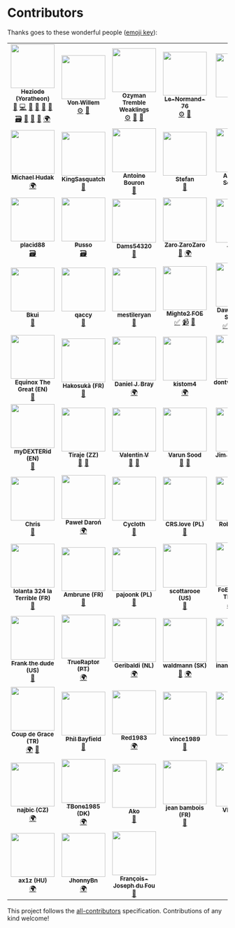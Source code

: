 # Contributors

Thanks goes to these wonderful people ([emoji key](https://github.com/kentcdodds/all-contributors#emoji-key)):

<!-- ALL-CONTRIBUTORS-LIST:START - Do not remove or modify this section -->
<!-- prettier-ignore-start -->
<!-- markdownlint-disable -->
<table>
  <tr>
    <td align="center"><a href="https://github.com/Heziode"><img src="https://avatars0.githubusercontent.com/u/16735076?v=4?s=100" width="100px;" alt=""/><br /><sub><b>Heziode (Yoratheon)</b></sub></a><br /><a href="#creator-Heziode" title="Creator of this project">👑</a> <a href="#code-Heziode" title="Code">💻</a> <a href="#design-Heziode" title="Design">🎨</a> <a href="#doc-Heziode" title="Documentation">📖</a> <a href="#bug-Heziode" title="Bug reports">🐛</a> <a href="#ideas-Heziode" title="Ideas, Planning, & Feedback">🤔</a> <a href="#data-Heziode" title="Adding or updating data">🗃</a> <a href="#review-Heziode" title="Reviewed Pull Requests">👀</a> <a href="#talk-Heziode" title="Talks">📢</a> <a href="#tool-Heziode" title="Tools">🔧</a> <a href="#translation-Heziode" title="Translation">🌍</a></td>
    <td align="center"><a href="https://forum.fr.forgeofempires.com/index.php?members/von-willem.37209/"><img src="https://forum.fr.forgeofempires.com/data/avatars/l/37/37209.jpg?1454012509?s=100" width="100px;" alt=""/><br /><sub><b>Von Willem</b></sub></a><br /><a href="#inspired_tool-Von Willem" title="Tool inspired by his work">⚙️</a> <a href="#ideas-Von Willem" title="Ideas, Planning, & Feedback">🤔</a></td>
    <td align="center"><img src="https://forum.en.forgeofempires.com/styles/game/avatars/avatar.png?s=100" width="100px;" alt=""/><br /><sub><b>Ozyman Tremble Weaklings</b></sub><br /><a href="#inspired_tool-Ozyman Tremble Weaklings" title="Tool inspired by his work">⚙️</a> <a href="#ideas-Ozyman Tremble Weaklings" title="Ideas, Planning, & Feedback">🤔</a> <a href="#question-Ozyman Tremble Weaklings" title="Answering Questions">💬</a></td>
    <td align="center"><a href="https://forum.fr.forgeofempires.com/index.php?members/le-normand-76.44142/"><img src="https://forum.en.forgeofempires.com/styles/game/avatars/avatar.png?s=100" width="100px;" alt=""/><br /><sub><b>Le-Normand-76</b></sub></a><br /><a href="#inspired_tool-Le-Normand-76" title="Tool inspired by his work">⚙️</a> <a href="#ideas-Le-Normand-76" title="Ideas, Planning, & Feedback">🤔</a></td>
    <td align="center"><a href="http://www.fidonet.nl"><img src="https://avatars2.githubusercontent.com/u/1842171?v=4?s=100" width="100px;" alt=""/><br /><sub><b>Dennis</b></sub></a><br /><a href="#translation-doosterkamp" title="Translation">🌍</a></td>
    <td align="center"><a href="http://www.itdhq.com"><img src="https://avatars3.githubusercontent.com/u/596948?v=4?s=100" width="100px;" alt=""/><br /><sub><b>Oksana Kurysheva</b></sub></a><br /><a href="#translation-aviriel" title="Translation">🌍</a></td>
  </tr>
  <tr>
    <td align="center"><a href="https://github.com/Nlossae"><img src="https://avatars3.githubusercontent.com/u/6510075?v=4?s=100" width="100px;" alt=""/><br /><sub><b>Michael Hudak</b></sub></a><br /><a href="#translation-Nlossae" title="Translation">🌍</a></td>
    <td align="center"><a href="https://github.com/KingSasquatch"><img src="https://avatars1.githubusercontent.com/u/5184069?v=4?s=100" width="100px;" alt=""/><br /><sub><b>KingSasquatch</b></sub></a><br /><a href="#ideas-KingSasquatch" title="Ideas, Planning, & Feedback">🤔</a></td>
    <td align="center"><a href="https://github.com/AntoineBouron"><img src="https://avatars2.githubusercontent.com/u/12555872?v=4?s=100" width="100px;" alt=""/><br /><sub><b>Antoine Bouron</b></sub></a><br /><a href="#ideas-AntoineBouron" title="Ideas, Planning, & Feedback">🤔</a></td>
    <td align="center"><a href="https://github.com/DasRifftierchen"><img src="https://avatars1.githubusercontent.com/u/39431201?v=4?s=100" width="100px;" alt=""/><br /><sub><b>Stefan</b></sub></a><br /><a href="#bug-DasRifftierchen" title="Bug reports">🐛</a></td>
    <td align="center"><a href="http://www.magicspace.eu"><img src="https://avatars0.githubusercontent.com/u/516661?v=4?s=100" width="100px;" alt=""/><br /><sub><b>Alexander Schneider</b></sub></a><br /><a href="#bug-kTitan" title="Bug reports">🐛</a></td>
    <td align="center"><a href="https://github.com/thewaiters"><img src="https://avatars1.githubusercontent.com/u/5732845?v=4?s=100" width="100px;" alt=""/><br /><sub><b>thewaiters</b></sub></a><br /><a href="#ideas-thewaiters" title="Ideas, Planning, & Feedback">🤔</a></td>
  </tr>
  <tr>
    <td align="center"><a href="https://forum.fr.forgeofempires.com/index.php?members/placid88.14156/"><img src="https://forum.fr.forgeofempires.com/data/avatars/l/14/14156.jpg?1450635748?s=100" width="100px;" alt=""/><br /><sub><b>placid88</b></sub></a><br /><a href="#data-placid88" title="Adding or updating data">🗃</a></td>
    <td align="center"><a href="https://forum.fr.forgeofempires.com/index.php?members/pusso.50829/"><img src="https://forum.fr.forgeofempires.com/data/avatars/l/50/50829.jpg?1516574022?s=100" width="100px;" alt=""/><br /><sub><b>Pusso</b></sub></a><br /><a href="#data-Pusso" title="Adding or updating data">🗃</a></td>
    <td align="center"><a href="https://forum.fr.forgeofempires.com/index.php?members/dams54320.22838/"><img src="https://forum.fr.forgeofempires.com/data/avatars/l/22/22838.jpg?1512901809?s=100" width="100px;" alt=""/><br /><sub><b>Dams54320</b></sub></a><br /><a href="#question-Dams54320" title="Answering Questions">💬</a></td>
    <td align="center"><a href="https://forum.fr.forgeofempires.com/index.php?members/zaro-zarozaro.37202/"><img src="https://forum.fr.forgeofempires.com/data/avatars/l/37/37202.jpg?1520984122?s=100" width="100px;" alt=""/><br /><sub><b>Zaro ZaroZaro</b></sub></a><br /><a href="#ideas-Zaro ZaroZaro" title="Ideas, Planning, & Feedback">🤔</a> <a href="#translation-Zaro ZaroZaro" title="Translation">🌍</a></td>
    <td align="center"><img src="https://forum.en.forgeofempires.com/styles/game/avatars/avatar.png?s=100" width="100px;" alt=""/><br /><sub><b>-kikou-</b></sub><br /><a href="#bug--kikou-" title="Bug reports">🐛</a></td>
    <td align="center"><img src="https://forum.en.forgeofempires.com/styles/game/avatars/avatar.png?s=100" width="100px;" alt=""/><br /><sub><b>Sirthael</b></sub><br /><a href="#bug-Sirthael" title="Bug reports">🐛</a></td>
  </tr>
  <tr>
    <td align="center"><a href="https://forum.fr.forgeofempires.com/index.php?members/bkui.26696/"><img src="https://forum.fr.forgeofempires.com/data/avatars/l/26/26696.jpg?1447316567?s=100" width="100px;" alt=""/><br /><sub><b>Bkui</b></sub></a><br /><a href="#ideas-Bkui" title="Ideas, Planning, & Feedback">🤔</a></td>
    <td align="center"><a href="https://forum.us.forgeofempires.com/index.php?members/qaccy.10786/"><img src="https://forum.en.forgeofempires.com/styles/game/avatars/avatar.png?s=100" width="100px;" alt=""/><br /><sub><b>qaccy</b></sub></a><br /><a href="#question-qaccy" title="Answering Questions">💬</a></td>
    <td align="center"><a href="https://github.com/mestileryan"><img src="https://avatars2.githubusercontent.com/u/42813379?v=4?s=100" width="100px;" alt=""/><br /><sub><b>mestileryan</b></sub></a><br /><a href="#bug-mestileryan" title="Bug reports">🐛</a></td>
    <td align="center"><a href="https://www.youtube.com/watch?v=eSEQ2-Oi708"><img src="https://yt3.ggpht.com/a-/AN66SAyC9Mfjo5Zlf4NEwDALsLSwNetA6tVuqzQOqg=s288-mo-c-c0xffffffff-rj-k-no?s=100" width="100px;" alt=""/><br /><sub><b>Mighte2 FOE</b></sub></a><br /><a href="#tutorial-Mighte2 FOE" title="Tutorials">✅</a> <a href="#video-Mighte2 FOE" title="Videos">📹</a> <a href="#talk-Mighte2 FOE" title="Talks">📢</a></td>
    <td align="center"><a href="https://www.youtube.com/watch?v=kcy-bo70GRE"><img src="https://yt3.ggpht.com/a-/AN66SAx4uNhP4u3JvoQQOFij58F9tp6U_JAm7HrTGA=s288-mo-c-c0xffffffff-rj-k-no?s=100" width="100px;" alt=""/><br /><sub><b>Dawid -Tieru- Saworski</b></sub></a><br /><a href="#tutorial-Dawid -Tieru- Saworski" title="Tutorials">✅</a> <a href="#video-Dawid -Tieru- Saworski" title="Videos">📹</a> <a href="#talk-Dawid -Tieru- Saworski" title="Talks">📢</a> <a href="#translation-Dawid -Tieru- Saworski" title="Translation">🌍</a></td>
    <td align="center"><img src="https://forum.en.forgeofempires.com/styles/game/avatars/avatar.png?s=100" width="100px;" alt=""/><br /><sub><b>Iron Phip (FR)</b></sub><br /><a href="#bug-Iron Phip (FR)" title="Bug reports">🐛</a></td>
  </tr>
  <tr>
    <td align="center"><img src="https://forum.en.forgeofempires.com/styles/game/avatars/avatar.png?s=100" width="100px;" alt=""/><br /><sub><b>Equinox The Great (EN)</b></sub><br /><a href="#ideas-Equinox The Great (EN)" title="Ideas, Planning, & Feedback">🤔</a></td>
    <td align="center"><img src="https://forum.en.forgeofempires.com/styles/game/avatars/avatar.png?s=100" width="100px;" alt=""/><br /><sub><b>Hakosukà (FR)</b></sub><br /><a href="#bug-Hakosukà (FR)" title="Bug reports">🐛</a></td>
    <td align="center"><a href="https://github.com/daniel-bray"><img src="https://avatars3.githubusercontent.com/u/5752937?v=4?s=100" width="100px;" alt=""/><br /><sub><b>Daniel J. Bray</b></sub></a><br /><a href="#translation-daniel-bray" title="Translation">🌍</a></td>
    <td align="center"><a href="https://github.com/kistom4"><img src="https://avatars3.githubusercontent.com/u/41628634?v=4?s=100" width="100px;" alt=""/><br /><sub><b>kistom4</b></sub></a><br /><a href="#translation-kistom4" title="Translation">🌍</a></td>
    <td align="center"><img src="https://forum.en.forgeofempires.com/styles/game/avatars/avatar.png?s=100" width="100px;" alt=""/><br /><sub><b>dontwannaname (EN)</b></sub><br /><a href="#bug-dontwannaname (EN)" title="Bug reports">🐛</a></td>
    <td align="center"><img src="https://forum.en.forgeofempires.com/styles/game/avatars/avatar.png?s=100" width="100px;" alt=""/><br /><sub><b>RoyalAdnan (EN)</b></sub><br /><a href="#ideas-RoyalAdnan (EN)" title="Ideas, Planning, & Feedback">🤔</a></td>
  </tr>
  <tr>
    <td align="center"><img src="https://forum.en.forgeofempires.com/styles/game/avatars/avatar.png?s=100" width="100px;" alt=""/><br /><sub><b>myDEXTERid (EN)</b></sub><br /><a href="#ideas-myDEXTERid (EN)" title="Ideas, Planning, & Feedback">🤔</a></td>
    <td align="center"><img src="https://forum.en.forgeofempires.com/styles/game/avatars/avatar.png?s=100" width="100px;" alt=""/><br /><sub><b>Tiraje (ZZ)</b></sub><br /><a href="#ideas-Tiraje (ZZ)" title="Ideas, Planning, & Feedback">🤔</a> <a href="#bug-Tiraje (ZZ)" title="Bug reports">🐛</a></td>
    <td align="center"><a href="http://spiralscout.com"><img src="https://avatars0.githubusercontent.com/u/11367763?v=4?s=100" width="100px;" alt=""/><br /><sub><b>Valentin V</b></sub></a><br /><a href="#bug-vvval" title="Bug reports">🐛</a> <a href="#ideas-vvval" title="Ideas, Planning, & Feedback">🤔</a></td>
    <td align="center"><a href="https://github.com/soodvarun"><img src="https://avatars3.githubusercontent.com/u/1323253?v=4?s=100" width="100px;" alt=""/><br /><sub><b>Varun Sood</b></sub></a><br /><a href="#ideas-soodvarun" title="Ideas, Planning, & Feedback">🤔</a> <a href="#bug-soodvarun" title="Bug reports">🐛</a></td>
    <td align="center"><a href="https://github.com/jimmcclintock"><img src="https://avatars1.githubusercontent.com/u/16402515?v=4?s=100" width="100px;" alt=""/><br /><sub><b>Jim McClintock</b></sub></a><br /><a href="#ideas-jimmcclintock" title="Ideas, Planning, & Feedback">🤔</a></td>
    <td align="center"><a href="https://github.com/Hontoo"><img src="https://avatars0.githubusercontent.com/u/48545882?v=4?s=100" width="100px;" alt=""/><br /><sub><b>Hontoo</b></sub></a><br /><a href="#translation-Hontoo" title="Translation">🌍</a></td>
  </tr>
  <tr>
    <td align="center"><a href="http://www.ZockerBüchse.de"><img src="https://avatars2.githubusercontent.com/u/1351055?v=4?s=100" width="100px;" alt=""/><br /><sub><b>Chris</b></sub></a><br /><a href="#bug-DaEgo" title="Bug reports">🐛</a></td>
    <td align="center"><img src="https://forum.en.forgeofempires.com/styles/game/avatars/avatar.png?s=100" width="100px;" alt=""/><br /><sub><b>Paweł Daroń</b></sub><br /><a href="#translation-Paweł Daroń" title="Translation">🌍</a></td>
    <td align="center"><a href="https://github.com/Cycloth"><img src="https://avatars3.githubusercontent.com/u/48488704?v=4?s=100" width="100px;" alt=""/><br /><sub><b>Cycloth</b></sub></a><br /><a href="#ideas-Cycloth" title="Ideas, Planning, & Feedback">🤔</a></td>
    <td align="center"><img src="https://forum.en.forgeofempires.com/styles/game/avatars/avatar.png?s=100" width="100px;" alt=""/><br /><sub><b>CRS.love (PL)</b></sub><br /><a href="#bug-CRS.love (PL)" title="Bug reports">🐛</a></td>
    <td align="center"><a href="https://github.com/roberttrone"><img src="https://avatars3.githubusercontent.com/u/30301600?v=4?s=100" width="100px;" alt=""/><br /><sub><b>Robert Trone</b></sub></a><br /><a href="#bug-roberttrone" title="Bug reports">🐛</a></td>
    <td align="center"><img src="https://forum.en.forgeofempires.com/styles/game/avatars/avatar.png?s=100" width="100px;" alt=""/><br /><sub><b>Ray the Lion Heart I (US)</b></sub><br /><a href="#bug-Ray the Lion Heart I (US)" title="Bug reports">🐛</a></td>
  </tr>
  <tr>
    <td align="center"><img src="https://forum.en.forgeofempires.com/styles/game/avatars/avatar.png?s=100" width="100px;" alt=""/><br /><sub><b>Iolanta 324 la Terrible (FR)</b></sub><br /><a href="#bug-Iolanta 324 la Terrible (FR)" title="Bug reports">🐛</a></td>
    <td align="center"><img src="https://forum.en.forgeofempires.com/styles/game/avatars/avatar.png?s=100" width="100px;" alt=""/><br /><sub><b>Ambrune (FR)</b></sub><br /><a href="#bug-Ambrune (FR)" title="Bug reports">🐛</a></td>
    <td align="center"><img src="https://forum.en.forgeofempires.com/styles/game/avatars/avatar.png?s=100" width="100px;" alt=""/><br /><sub><b>pajoonk (PL)</b></sub><br /><a href="#ideas-pajoonk (PL)" title="Ideas, Planning, & Feedback">🤔</a></td>
    <td align="center"><img src="https://forum.en.forgeofempires.com/styles/game/avatars/avatar.png?s=100" width="100px;" alt=""/><br /><sub><b>scottarooe (US)</b></sub><br /><a href="#bug-scottarooe (US)" title="Bug reports">🐛</a></td>
    <td align="center"><img src="https://forum.en.forgeofempires.com/styles/game/avatars/avatar.png?s=100" width="100px;" alt=""/><br /><sub><b>FoE Tips from The Forge</b></sub><br /><a href="#tutorial-FoE Tips from The Forge" title="Tutorials">✅</a> <a href="#video-FoE Tips from The Forge" title="Videos">📹</a> <a href="#talk-FoE Tips from The Forge" title="Talks">📢</a></td>
    <td align="center"><a href="https://forum.se.forgeofempires.com/index.php?members/nisse-x.2083/"><img src="https://forum.se.forgeofempires.com/data/avatars/l/2/2083.jpg?1536624082?s=100" width="100px;" alt=""/><br /><sub><b>Nisse-X (SE)</b></sub></a><br /><a href="#translation-Nisse-X (SE)" title="Translation">🌍</a></td>
  </tr>
  <tr>
    <td align="center"><a href="https://forum.us.forgeofempires.com/index.php?members/frank-the-dude.32691/"><img src="https://forum.en.forgeofempires.com/styles/game/avatars/avatar.png?s=100" width="100px;" alt=""/><br /><sub><b>Frank the dude (US)</b></sub></a><br /><a href="#ideas-Frank the dude (US)" title="Ideas, Planning, & Feedback">🤔</a></td>
    <td align="center"><a href="https://forum.us.forgeofempires.com/index.php?members/frank-the-dude.32691/"><img src="/img/contributors/TrueRaptor.jpg?s=100" width="100px;" alt=""/><br /><sub><b>TrueRaptor (PT)</b></sub></a><br /><a href="#translation-TrueRaptor (PT)" title="Translation">🌍</a></td>
    <td align="center"><img src="https://forum.en.forgeofempires.com/styles/game/avatars/avatar.png?s=100" width="100px;" alt=""/><br /><sub><b>Geribaldi (NL)</b></sub><br /><a href="#translation-Geribaldi (NL)" title="Translation">🌍</a></td>
    <td align="center"><img src="https://forum.en.forgeofempires.com/styles/game/avatars/avatar.png?s=100" width="100px;" alt=""/><br /><sub><b>waldmann (SK)</b></sub><br /><a href="#bug-waldmann (SK)" title="Bug reports">🐛</a> <a href="#translation-waldmann (SK)" title="Translation">🌍</a></td>
    <td align="center"><img src="https://forum.en.forgeofempires.com/styles/game/avatars/avatar.png?s=100" width="100px;" alt=""/><br /><sub><b>inanagyuz (TR)</b></sub><br /><a href="#translation-inanagyuz (TR)" title="Translation">🌍</a></td>
    <td align="center"><img src="https://forum.en.forgeofempires.com/styles/game/avatars/avatar.png?s=100" width="100px;" alt=""/><br /><sub><b>Yuga (TR)</b></sub><br /><a href="#translation-Yuga (TR)" title="Translation">🌍</a></td>
  </tr>
  <tr>
    <td align="center"><img src="https://forum.en.forgeofempires.com/styles/game/avatars/avatar.png?s=100" width="100px;" alt=""/><br /><sub><b>Coup de Grace (TR)</b></sub><br /><a href="#translation-Coup de Grace (TR)" title="Translation">🌍</a> <a href="#bug-Coup de Grace (TR)" title="Bug reports">🐛</a></td>
    <td align="center"><a href="https://philio.me/"><img src="https://avatars2.githubusercontent.com/u/237850?v=4?s=100" width="100px;" alt=""/><br /><sub><b>Phil Bayfield</b></sub></a><br /><a href="#bug-Philio" title="Bug reports">🐛</a></td>
    <td align="center"><img src="https://forum.en.forgeofempires.com/styles/game/avatars/avatar.png?s=100" width="100px;" alt=""/><br /><sub><b>Red1983</b></sub><br /><a href="#translation-Red1983" title="Translation">🌍</a></td>
    <td align="center"><img src="https://forum.en.forgeofempires.com/styles/game/avatars/avatar.png?s=100" width="100px;" alt=""/><br /><sub><b>vince1989</b></sub><br /><a href="#bug-vince1989" title="Bug reports">🐛</a></td>
    <td align="center"><img src="https://forum.en.forgeofempires.com/styles/game/avatars/avatar.png?s=100" width="100px;" alt=""/><br /><sub><b>Hats</b></sub><br /><a href="#ideas-Hats" title="Ideas, Planning, & Feedback">🤔</a></td>
    <td align="center"><img src="https://forum.en.forgeofempires.com/styles/game/avatars/avatar.png?s=100" width="100px;" alt=""/><br /><sub><b>Gold Fluffy (FR)</b></sub><br /><a href="#ideas-Gold Fluffy (FR)" title="Ideas, Planning, & Feedback">🤔</a></td>
  </tr>
  <tr>
    <td align="center"><a href="https://forum.cz.forgeofempires.com/index.php?members/najbic.15840/"><img src="https://forum.en.forgeofempires.com/styles/game/avatars/avatar.png?s=100" width="100px;" alt=""/><br /><sub><b>najbic (CZ)</b></sub></a><br /><a href="#translation-najbic (CZ)" title="Translation">🌍</a></td>
    <td align="center"><a href="https://forum.dk.forgeofempires.com/index.php?members/tbone1985.2832/"><img src="https://forum.en.forgeofempires.com/styles/game/avatars/avatar.png?s=100" width="100px;" alt=""/><br /><sub><b>TBone1985 (DK)</b></sub></a><br /><a href="#translation-TBone1985 (DK)" title="Translation">🌍</a></td>
    <td align="center"><a href="http://existanz.planet.ee"><img src="https://avatars3.githubusercontent.com/u/1204475?v=4?s=100" width="100px;" alt=""/><br /><sub><b>Ako</b></sub></a><br /><a href="#ideas-akotulu" title="Ideas, Planning, & Feedback">🤔</a></td>
    <td align="center"><img src="https://forum.en.forgeofempires.com/styles/game/avatars/avatar.png?s=100" width="100px;" alt=""/><br /><sub><b>jean bambois (FR)</b></sub><br /><a href="#bug-jean bambois (FR)" title="Bug reports">🐛</a></td>
    <td align="center"><a href="http://forum.cz.forgeofempires.com/index.php?members/vpetr.16739/"><img src="https://forum.cz.forgeofempires.com/data/avatars/l/16/16739.jpg?1587495458?s=100" width="100px;" alt=""/><br /><sub><b>VPetr (CZ)</b></sub></a><br /><a href="#translation-VPetr (CZ)" title="Translation">🌍</a></td>
    <td align="center"><img src="https://forum.en.forgeofempires.com/styles/game/avatars/avatar.png?s=100" width="100px;" alt=""/><br /><sub><b>MacGiver (PT)</b></sub><br /><a href="#translation-MacGiver (PT)" title="Translation">🌍</a></td>
  </tr>
  <tr>
    <td align="center"><img src="https://forum.en.forgeofempires.com/styles/game/avatars/avatar.png?s=100" width="100px;" alt=""/><br /><sub><b>ax1z (HU)</b></sub><br /><a href="#translation-ax1z (HU)" title="Translation">🌍</a></td>
    <td align="center"><a href="https://github.com/JhonnyBn"><img src="https://avatars1.githubusercontent.com/u/29382833?v=4?s=100" width="100px;" alt=""/><br /><sub><b>JhonnyBn</b></sub></a><br /><a href="#translation-JhonnyBn" title="Translation">🌍</a></td>
    <td align="center"><a href="https://github.com/FJduFou"><img src="https://avatars0.githubusercontent.com/u/46401854?v=4?s=100" width="100px;" alt=""/><br /><sub><b>François-Joseph du Fou</b></sub></a><br /><a href="#design-FJduFou" title="Design">🎨</a></td>
  </tr>
</table>

<!-- markdownlint-restore -->
<!-- prettier-ignore-end -->

<!-- ALL-CONTRIBUTORS-LIST:END -->

This project follows the [all-contributors](https://github.com/kentcdodds/all-contributors) specification. Contributions of any kind welcome!
